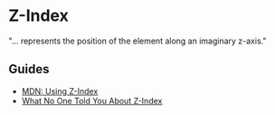 # Z-Index

"... represents the position of the element along an imaginary z-axis."

## Guides

- [MDN: Using Z-Index](https://developer.mozilla.org/en-US/docs/Web/CSS/CSS_Positioning/Understanding_z_index/Adding_z-index)
- [What No One Told You About Z-Index](https://philipwalton.com/articles/what-no-one-told-you-about-z-index/)
